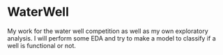 # WaterWell
My work for the water well competition as well as my own exploratory analysis. I will perform some EDA and try to make a model to classify if a well is functional or not.
